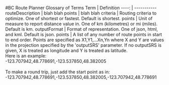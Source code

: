 #BC Route Planner Glossary of Terms
Term | Definition
----: | -----------
<a name="routeDescription">routeDescription</a> | blah blah
<a name="points">points</a> | blah blah
<a name="criteria">criteria</a> | Routing criteria to optimize. One of shortest or fastest. Default is shortest.
<a name="distanceUnit">points</a> | Unit of measure to report distance value in. One of km (kilometres) or mi (miles). Default is km.
<a name="outputFormat">outputFormat</a> | Format of representation. One of json, html, and kml. Default is json.
<a name="points">points</a> | A list of any number of route points in start to end order. Points are specified as X1,Y1,...Xn,Yn where X and Y are values in the projection specified by the 'outputSRS' parameter. If no outputSRS is given, X is treated as longitude and Y is treated as latitude.<br>Here is an example:<br>-123.707942,48.778691,-123.537850,48.382005<br><br>To make a round trip, just add the start point as in:<br>-123.707942,48.778691,-123.537850,48.382005,-123.707942,48.778691
